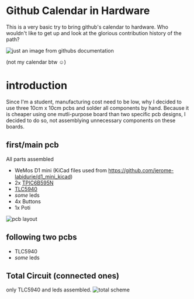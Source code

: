 #  Github Calendar in Hardware
This is a very basic try to bring github's calendar to hardware. Who wouldn't like to get up and look at the glorious contribution history of the path?

![just an image from githubs documentation](https://help.github.com/assets/images/help/profile/contributions_graph.png)

(not my calendar btw ☺)

# introduction
Since I'm a student, manufacturing cost need to be low, why I decided to use three 10cm x 10cm pcbs and solder all components by hand. Because it is cheaper using one mutli-purpose board than two specific pcb designs, I decided to do so, not assemblying unnecessary components on these boards. 

## first/main pcb
All parts assembled 
- WeMos D1 mini (KiCad files used from https://github.com/jerome-labidurie/d1_mini_kicad)
- 2x [TPIC6B595N](http://www.ti.com/lit/ds/symlink/tpic6b595.pdf)
- [TLC5940](http://www.ti.com/lit/ds/symlink/tlc5940.pdf)
- *some* leds
- 4x Buttons
- 1x Poti

![pcb layout](https://cdn.rawgit.com/raspyweather/githubHW/86964fc3/githubHW-brd.svg)

## following two pcbs
- TLC5940
- *some* leds

## Total Circuit (connected ones)
only TLC5940 and leds assembled.
![total scheme](https://cdn.rawgit.com/raspyweather/githubHW/86964fc3/totalCircuit/githubHW.svg)
